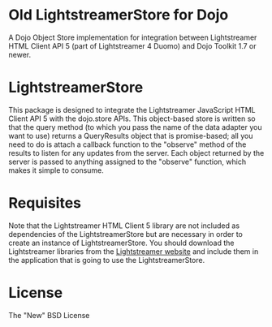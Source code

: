 Old LightstreamerStore for Dojo
===============================

A Dojo Object Store implementation for integration between Lightstreamer HTML Client API 5 (part of Lightstreamer 4 Duomo) and Dojo Toolkit 1.7 or newer.

# LightstreamerStore
This package is designed to integrate the Lightstreamer JavaScript HTML Client API 5 with the dojo.store APIs. This object-based store is written so that the query method (to which you pass the name of the data adapter you want to use) returns a QueryResults object that is promise-based; all you need to do is attach a callback function to the "observe" method of the results to listen for any updates from the server. Each object returned by the server is passed to anything assigned to the "observe" function, which makes it simple to consume.

# Requisites
Note that the Lightstreamer HTML Client 5 library are not included as dependencies of the LightstreamerStore but are necessary in order to create an instance of LightstreamerStore. You should download the Lightstreamer libraries from the [Lightstreamer website](http://www.lightstreamer.com/download.htm) and include them in the application that is going to use the LightstreamerStore.

# License
The "New" BSD License